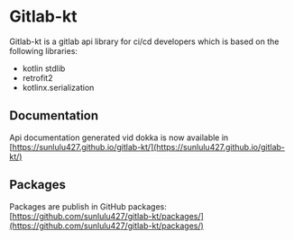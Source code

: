 # Gitlab-kt

Gitlab-kt is a gitlab api library for ci/cd developers which is based on the following libraries:
- kotlin stdlib
- retrofit2
- kotlinx.serialization

## Documentation

Api documentation generated vid dokka is now available in [https://sunlulu427.github.io/gitlab-kt/](https://sunlulu427.github.io/gitlab-kt/)

## Packages

Packages are publish in GitHub packages: [https://github.com/sunlulu427/gitlab-kt/packages/](https://github.com/sunlulu427/gitlab-kt/packages/)